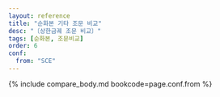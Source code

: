 ```yaml
---
layout: reference
title: "순화본 기타 조문 비교"
desc: "〔상한금궤 조문 비교〕"
tags: [순화본, 조문비교]
order: 6
conf:
  from: "SCE"
---
```


{% include compare_body.md bookcode=page.conf.from %}
